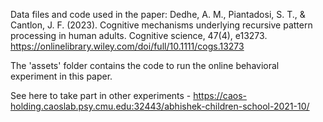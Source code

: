 Data files and code used in the paper:
Dedhe, A. M., Piantadosi, S. T., & Cantlon, J. F. (2023). Cognitive mechanisms underlying recursive pattern processing in human adults. Cognitive science, 47(4), e13273.
https://onlinelibrary.wiley.com/doi/full/10.1111/cogs.13273

The 'assets' folder contains the code to run the online behavioral experiment in this paper.

See here to take part in other experiments - https://caos-holding.caoslab.psy.cmu.edu:32443/abhishek-children-school-2021-10/
